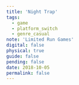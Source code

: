 ```yaml
---
title: 'Night Trap'
tags:
  - game
  - platform_switch
  - genre_casual
note: 'Limited Run Games'
digital: false
physical: true
guide: false
pending: false
date: 2018-10-05
permalink: false
---
```

